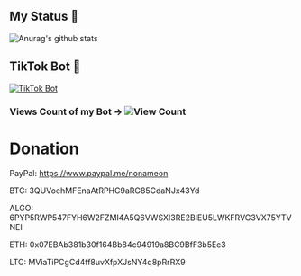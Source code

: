 ## My Status 💯
![Anurag's github stats](https://github-readme-stats.vercel.app/api?username=NoNameoN-A)

## TikTok Bot 🤖
[![TikTok Bot](https://github-readme-stats.vercel.app/api/pin/?username=NoNameoN-A&repo=TikTok-Follow-Heart-Views-Bot)](https://github.com/NoNameoN-A/TikTok-Follow-Heart-Views-Bot)
### Views Count of my Bot -> ![View Count](https://counter.gofiber.io/badge/NoNameoN/TikTok-Follow-Heart-Views-Bot/)

# Donation
PayPal: https://www.paypal.me/nonameon

BTC: 3QUVoehMFEnaAtRPHC9aRG85CdaNJx43Yd

ALGO: 6PYP5RWP547FYH6W2FZMI4A5Q6VWSXI3RE2BIEU5LWKFRVG3VX75YTVNEI

ETH: 0x07EBAb381b30f164Bb84c94919a8BC9BfF3b5Ec3

LTC: MViaTiPCgCd4ff8uvXfpXJsNY4q8pRrRX9
